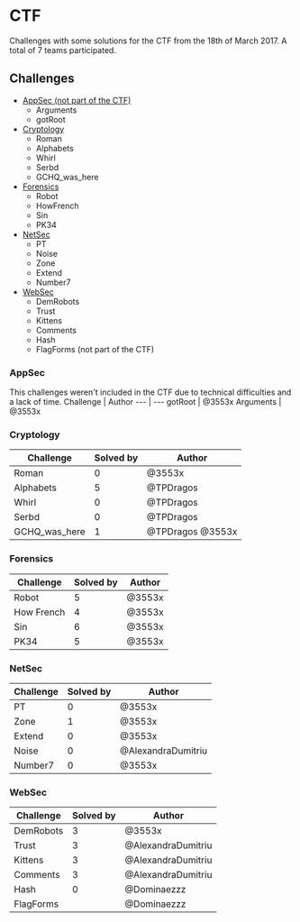 # CTF
Challenges with some solutions for the CTF from the 18th of March 2017.
A total of 7 teams participated.

## Challenges

* [AppSec (not part of the CTF)](#appsec)
	* Arguments
	* gotRoot
* [Cryptology](#cryptology)
	* Roman
	* Alphabets
	* Whirl
	* Serbd
	* GCHQ_was_here
* [Forensics](#forensics)
	* Robot
	* HowFrench
	* Sin
	* PK34
* [NetSec](#netsec)
	* PT
	* Noise
	* Zone
	* Extend
	* Number7
* [WebSec](#websec)
	* DemRobots
	* Trust
	* Kittens
	* Comments
	* Hash
	* FlagForms (not part of the CTF)

### AppSec
This challenges weren't included in the CTF due to technical difficulties and a lack of time.
Challenge | Author
--- | ---
gotRoot | @3553x
Arguments | @3553x
### Cryptology
Challenge | Solved by | Author
--- | --- | ---
Roman | 0 | @3553x
Alphabets | 5 | @TPDragos
Whirl | 0 | @TPDragos
Serbd | 0 | @TPDragos
GCHQ_was_here | 1 | @TPDragos @3553x

### Forensics
Challenge | Solved by | Author
--- | --- | ---
Robot | 5 | @3553x
How French | 4 | @3553x
Sin | 6	| @3553x
PK34 | 5 | @3553x

### NetSec
Challenge | Solved by | Author
--- | --- | ---
PT | 0 | @3553x
Zone | 1 | @3553x
Extend | 0 | @3553x
Noise | 0 | @AlexandraDumitriu
Number7 | 0 | @3553x
### WebSec
Challenge | Solved by | Author
--- | --- | ---
DemRobots | 3 | @3553x
Trust | 3 | @AlexandraDumitriu
Kittens | 3 | @AlexandraDumitriu
Comments | 3 | @AlexandraDumitriu
Hash | 0 | @Dominaezzz
FlagForms | | @Dominaezzz
